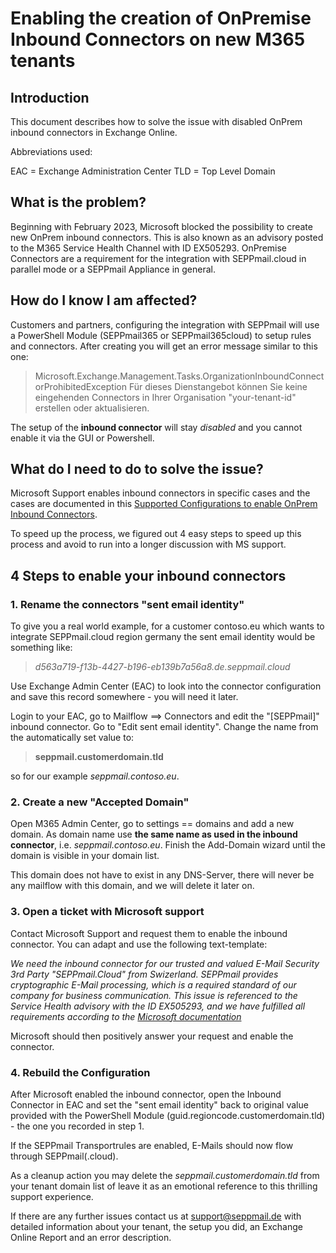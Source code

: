# Enabling the creation of OnPremise Inbound Connectors on new M365 tenants

## Introduction

This document describes how to solve the issue with disabled OnPrem inbound connectors in Exchange Online.

Abbreviations used:

EAC = Exchange Administration Center
TLD = Top Level Domain

## What is the problem?

Beginning with February 2023, Microsoft blocked the possibility to create new OnPrem inbound connectors.
This is also known as an advisory posted to the M365 Service Health Channel with ID EX505293.
OnPremise Connectors are a requirement for the integration with SEPPmail.cloud in parallel mode or a SEPPmail Appliance in general.

## How do I know I am affected?

Customers and partners, configuring the integration with SEPPmail will use a PowerShell Module (SEPPmail365 or SEPPmail365cloud) to setup rules and connectors. After creating you will get an error message similar to this one:

> Microsoft.Exchange.Management.Tasks.OrganizationInboundConnectorProhibitedException
> Für dieses Dienstangebot können Sie keine eingehenden Connectors in Ihrer Organisation "your-tenant-id" erstellen oder aktualisieren.

The setup of the __inbound connector__ will stay *disabled* and you cannot enable it via the GUI or Powershell.

## What do I need to do to solve the issue?

Microsoft Support enables inbound connectors in specific cases and the cases are documented in this [Supported Configurations to enable OnPrem Inbound Connectors](https://learn.microsoft.com/en-us/exchange/mail-flow-best-practices/use-connectors-to-configure-mail-flow/inbound-connector-faq).

To speed up the process, we figured out 4 easy steps to speed up this process and avoid to run into a longer discussion with MS support.

## 4 Steps to enable your inbound connectors

### 1. Rename the connectors "sent email identity"

To give you a real world example, for a customer contoso.eu which wants to integrate SEPPmail.cloud region germany the sent email identity would be something like:

>*d563a719-f13b-4427-b196-eb139b7a56a8.de.seppmail.cloud*

Use Exchange Admin Center (EAC) to look into the connector configuration and save this record somewhere - you will need it later.

Login to your EAC, go to Mailflow ==> Connectors and edit the "[SEPPmail]" inbound connector. Go to "Edit sent email identity". Change the name from the automatically set value to: 

>__seppmail.customerdomain.tld__

so for our example *seppmail.contoso.eu*.

### 2. Create a new "Accepted Domain"

Open M365 Admin Center, go to settings == domains and add a new domain. As domain name use __the same name as used in the inbound connector__, i.e. *seppmail.contoso.eu*. Finish the Add-Domain wizard until the domain is visible in your domain list.

This domain does not have to exist in any DNS-Server, there will never be any mailflow with this domain, and we will delete it later on.

### 3. Open a ticket with Microsoft support

Contact Microsoft Support and request them to enable the inbound connector. You can adapt and use the following text-template:

*We need the inbound connector for our trusted and valued E-Mail Security 3rd Party "SEPPmail.Cloud" from Swizerland. SEPPmail provides cryptographic E-Mail processing, which is a required standard of our company for business communication.
This issue is referenced to the Service Health advisory with the  ID EX505293, and we have fulfilled all requirements according to the [Microsoft documentation](https://learn.microsoft.com/en-us/exchange/mail-flow-best-practices/use-connectors-to-configure-mail-flow/inbound-connector-faq)*

Microsoft should then positively answer your request and enable the connector.

### 4. Rebuild the Configuration

After Microsoft enabled the inbound connector, open the Inbound Connector in EAC and set the "sent email identity" back to original value provided with the PowerShell Module (guid.regioncode.customerdomain.tld)  - the one you recorded in step 1.

If the SEPPmail Transportrules are enabled, E-Mails should now flow through SEPPmail(.cloud).

As a cleanup action you may delete the *seppmail.customerdomain.tld* from your tenant domain list of leave it as an emotional reference to this thrilling support experience.

If there are any further issues contact us at support@seppmail.de with detailed information about your tenant, the setup you did, an Exchange Online Report and an error description.
